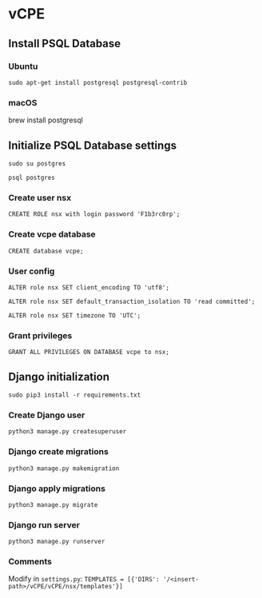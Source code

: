 # vCPE

## Install PSQL Database
### Ubuntu

`sudo apt-get install postgresql postgresql-contrib`

### macOS

brew install postgresql

## Initialize PSQL Database settings

`sudo su postgres`

`psql postgres`
 
 ### Create user nsx
`CREATE ROLE nsx with login password 'F1b3rc0rp';`

### Create vcpe database
`CREATE database vcpe;`

### User config
`ALTER role nsx SET client_encoding TO 'utf8';`

`ALTER role nsx SET default_transaction_isolation TO 'read committed';`

`ALTER role nsx SET timezone TO 'UTC';`

### Grant privileges

`GRANT ALL PRIVILEGES ON DATABASE vcpe to nsx;`

## Django initialization

`sudo pip3 install -r requirements.txt`

### Create Django user

`python3 manage.py createsuperuser`

### Django create migrations

`python3 manage.py makemigration`

### Django apply migrations

`python3 manage.py migrate`

### Django run server

`python3 manage.py runserver`

### Comments

Modify in `settings.py`: `TEMPLATES = [{'DIRS': '/<insert-path>/vCPE/vCPE/nsx/templates'}]`
